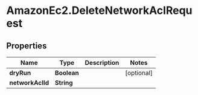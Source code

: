 # AmazonEc2.DeleteNetworkAclRequest

## Properties

Name | Type | Description | Notes
------------ | ------------- | ------------- | -------------
**dryRun** | **Boolean** |  | [optional] 
**networkAclId** | **String** |  | 


